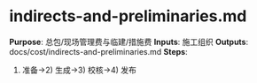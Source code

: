 # indirects-and-preliminaries.md

**Purpose**: 总包/现场管理费与临建/措施费
**Inputs**: 施工组织
**Outputs**: docs/cost/indirects-and-preliminaries.md
**Steps**:

1. 准备→2) 生成→3) 校核→4) 发布
